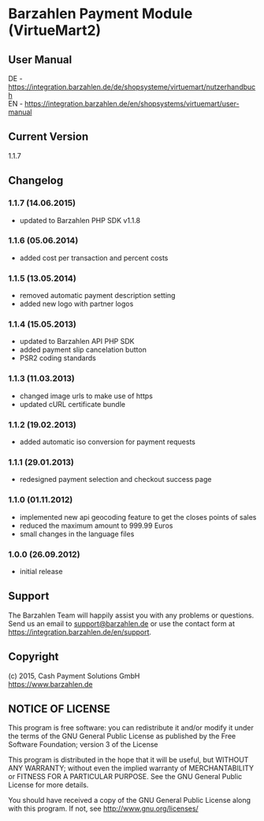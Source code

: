 # Barzahlen Payment Module (VirtueMart2)

## User Manual
DE - https://integration.barzahlen.de/de/shopsysteme/virtuemart/nutzerhandbuch  
EN - https://integration.barzahlen.de/en/shopsystems/virtuemart/user-manual

## Current Version
1.1.7

## Changelog

### 1.1.7 (14.06.2015)
* updated to Barzahlen PHP SDK v1.1.8

### 1.1.6 (05.06.2014)
* added cost per transaction and percent costs

### 1.1.5 (13.05.2014)
* removed automatic payment description setting
* added new logo with partner logos

### 1.1.4 (15.05.2013)
* updated to Barzahlen API PHP SDK
* added payment slip cancelation button
* PSR2 coding standards

### 1.1.3 (11.03.2013)
* changed image urls to make use of https
* updated cURL certificate bundle

### 1.1.2 (19.02.2013)
* added automatic iso conversion for payment requests

### 1.1.1 (29.01.2013)
* redesigned payment selection and checkout success page

### 1.1.0 (01.11.2012)
* implemented new api geocoding feature to get the closes points of sales
* reduced the maximum amount to 999.99 Euros
* small changes in the language files

### 1.0.0 (26.09.2012)
* initial release

## Support
The Barzahlen Team will happily assist you with any problems or questions. Send us an email to support@barzahlen.de or use the contact form at https://integration.barzahlen.de/en/support.

## Copyright
(c) 2015, Cash Payment Solutions GmbH  
https://www.barzahlen.de

## NOTICE OF LICENSE
This program is free software: you can redistribute it and/or modify it under the terms of the GNU General Public License as published by the Free Software Foundation; version 3 of the License

This program is distributed in the hope that it will be useful, but WITHOUT ANY WARRANTY; without even the implied warranty of MERCHANTABILITY or FITNESS FOR A PARTICULAR PURPOSE. See the GNU General Public License for more details.

You should have received a copy of the GNU General Public License along with this program.  If not, see http://www.gnu.org/licenses/